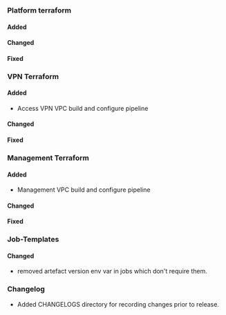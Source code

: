 ### Platform terraform
#### Added
#### Changed
#### Fixed

### VPN Terraform
#### Added
- Access VPN VPC build and configure pipeline
#### Changed
#### Fixed

### Management Terraform
#### Added
- Management VPC build and configure pipeline
#### Changed
#### Fixed

### Job-Templates
#### Changed
- removed artefact version env var in jobs which don't require them.

### Changelog
- Added CHANGELOGS directory for recording changes prior to release.
